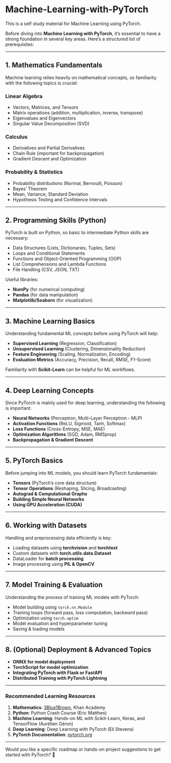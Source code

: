 # Machine-Learning-with-PyTorch
This is a self study material for Machine Learning using PyTorch.

Before diving into **Machine Learning with PyTorch**, it’s essential to have a strong foundation in several key areas. Here’s a structured list of prerequisites:

---

## **1. Mathematics Fundamentals**
Machine learning relies heavily on mathematical concepts, so familiarity with the following topics is crucial:

### **Linear Algebra**  
- Vectors, Matrices, and Tensors  
- Matrix operations (addition, multiplication, inverse, transpose)  
- Eigenvalues and Eigenvectors  
- Singular Value Decomposition (SVD)  

### **Calculus**  
- Derivatives and Partial Derivatives  
- Chain Rule (important for backpropagation)  
- Gradient Descent and Optimization  

### **Probability & Statistics**  
- Probability distributions (Normal, Bernoulli, Poisson)  
- Bayes’ Theorem  
- Mean, Variance, Standard Deviation  
- Hypothesis Testing and Confidence Intervals  

---

## **2. Programming Skills (Python)**
PyTorch is built on Python, so basic to intermediate Python skills are necessary:

- Data Structures (Lists, Dictionaries, Tuples, Sets)  
- Loops and Conditional Statements  
- Functions and Object-Oriented Programming (OOP)  
- List Comprehensions and Lambda Functions  
- File Handling (CSV, JSON, TXT)  

Useful libraries:  
- **NumPy** (for numerical computing)  
- **Pandas** (for data manipulation)  
- **Matplotlib/Seaborn** (for visualization)  

---

## **3. Machine Learning Basics**
Understanding fundamental ML concepts before using PyTorch will help:

- **Supervised Learning** (Regression, Classification)  
- **Unsupervised Learning** (Clustering, Dimensionality Reduction)  
- **Feature Engineering** (Scaling, Normalization, Encoding)  
- **Evaluation Metrics** (Accuracy, Precision, Recall, RMSE, F1-Score)  

Familiarity with **Scikit-Learn** can be helpful for ML workflows.

---

## **4. Deep Learning Concepts**
Since PyTorch is mainly used for deep learning, understanding the following is important:

- **Neural Networks** (Perceptron, Multi-Layer Perceptron - MLP)  
- **Activation Functions** (ReLU, Sigmoid, Tanh, Softmax)  
- **Loss Functions** (Cross-Entropy, MSE, MAE)  
- **Optimization Algorithms** (SGD, Adam, RMSprop)  
- **Backpropagation & Gradient Descent**  

---

## **5. PyTorch Basics**
Before jumping into ML models, you should learn PyTorch fundamentals:

- **Tensors** (PyTorch’s core data structure)  
- **Tensor Operations** (Reshaping, Slicing, Broadcasting)  
- **Autograd & Computational Graphs**  
- **Building Simple Neural Networks**  
- **Using GPU Acceleration (CUDA)**  

---

## **6. Working with Datasets**
Handling and preprocessing data efficiently is key:

- Loading datasets using **torchvision** and **torchtext**  
- Custom datasets with **torch.utils.data.Dataset**  
- DataLoader for **batch processing**  
- Image processing using **PIL & OpenCV**  

---

## **7. Model Training & Evaluation**
Understanding the process of training ML models with PyTorch:

- Model building using `torch.nn.Module`  
- Training loops (forward pass, loss computation, backward pass)  
- Optimization using `torch.optim`  
- Model evaluation and hyperparameter tuning  
- Saving & loading models  

---

## **8. (Optional) Deployment & Advanced Topics**
- **ONNX for model deployment**  
- **TorchScript for model optimization**  
- **Integrating PyTorch with Flask or FastAPI**  
- **Distributed Training with PyTorch Lightning**  

---

### **Recommended Learning Resources**
1. **Mathematics**: [3Blue1Brown](https://www.3blue1brown.com/), Khan Academy  
2. **Python**: Python Crash Course (Eric Matthes)  
3. **Machine Learning**: Hands-on ML with Scikit-Learn, Keras, and TensorFlow (Aurélien Géron)  
4. **Deep Learning**: Deep Learning with PyTorch (Eli Stevens)  
5. **PyTorch Documentation**: [pytorch.org](https://pytorch.org/)  

---

Would you like a specific roadmap or hands-on project suggestions to get started with PyTorch? 🚀
